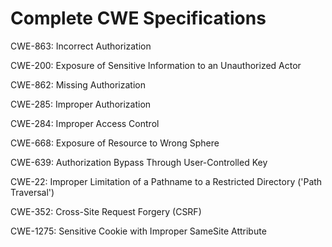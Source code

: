

# Complete CWE Specifications

CWE-863: Incorrect Authorization

CWE-200: Exposure of Sensitive Information to an Unauthorized Actor

CWE-862: Missing Authorization

CWE-285: Improper Authorization

CWE-284: Improper Access Control

CWE-668: Exposure of Resource to Wrong Sphere

CWE-639: Authorization Bypass Through User-Controlled Key

CWE-22: Improper Limitation of a Pathname to a Restricted Directory ('Path Traversal')

CWE-352: Cross-Site Request Forgery (CSRF)

CWE-1275: Sensitive Cookie with Improper SameSite Attribute
